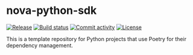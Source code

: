# nova-python-sdk

[![Release](https://img.shields.io/github/v/release/lakonema2000/nova-python-sdk)](https://img.shields.io/github/v/release/lakonema2000/nova-python-sdk)
[![Build status](https://img.shields.io/github/actions/workflow/status/lakonema2000/nova-python-sdk/main.yml?branch=main)](https://github.com/lakonema2000/nova-python-sdk/actions/workflows/main.yml?query=branch%3Amain)
[![Commit activity](https://img.shields.io/github/commit-activity/m/lakonema2000/nova-python-sdk)](https://img.shields.io/github/commit-activity/m/lakonema2000/nova-python-sdk)
[![License](https://img.shields.io/github/license/lakonema2000/nova-python-sdk)](https://img.shields.io/github/license/lakonema2000/nova-python-sdk)

This is a template repository for Python projects that use Poetry for their dependency management.

